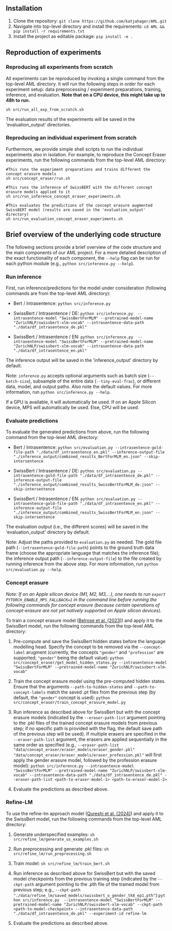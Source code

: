 ## Installation
1. Clone the repository: `git clone https://github.com/katjahager/AML.git`
2. Navigate into top-level directory and install the requirements: `cd AML && pip install -r requirements.txt`
3. Install the project as editable package: `pip install -e .`

## Reproduction of experiments
### Reproducing all experiments from scratch
All experiments can be reproduced by invoking a single command from the top-level AML directory. It will run the following steps in order for each experiment setup: data preprocessing / experiment preparations, training, inference, and evaluation. __Note that on a CPU device, this might take up to 48h to run.__
```
sh src/run_all_exp_from_scratch.sh
```
The evaluation results of the experiments will be saved in the 'evaluation_output' directories.

### Reproducing an individual experiment from scratch
Furthermore, we provide simple shell scripts to run the individual experiments also in isolation. For example, to reproduce the Concept Eraser experiments, run the following commands from the top-level AML directory:
```
#This runs the experiment preparations and trains different the concept erasure models
sh src/concept_eraser/run.sh

#This runs the inference of SwissBERT with the different concept erasure models applied to it
sh src/run_inference_concept_eraser_experiments.sh 

#This evaluates the predictions of the concept erasure augmented SwissBERT model (results are saved in the 'evaluation_output' directory)
sh src/run_evaluation_concept_eraser_experiments.sh
```

## Brief overview of the underlying code structure
The following sections provide a brief overview of the code structure and the main components of our AML project. For a more detailed description of the exact functionality of each component, the `--help` flag can be run for each python module (e.g., `python src/inference.py --help`).

### Run inference
First, run inference/predictions for the model under consideration (following commands are from the top-level AML directory):

- Bert / Intrasentence: `python src/inference.py`

- SwissBert / Intrasentence / DE: `python src/inference.py  --intrasentence-model "SwissBertForMLM" --pretrained-model-name "ZurichNLP/swissbert-xlm-vocab" --intrasentence-data-path "./data/df_intrasentence_de.pkl"`

- SwissBert / Intrasentence / EN: `python src/inference.py  --intrasentence-model "SwissBertForMLM" --pretrained-model-name "ZurichNLP/swissbert-xlm-vocab" --intrasentence-data-path "./data/df_intrasentence_en.pkl"`

The inference output will be saved in the 'inference_output' directory by default.

Note: `inference.py` accepts optional arguments such as batch size (`--batch-size`), subsample of the entire data (`--tiny-eval-frac`), or different data, model, and output paths. Also note the default values. For more information, run `python src/inference.py --help`.

If a GPU is available, it will automatically be used. If on an Apple Silicon device, MPS will automatically be used. Else, CPU will be used.

### Evaluate predictions
To evaluate the generated predictions from above, run the following command from the top-level AML directory:

- Bert / Intrasentence: `python src/evaluation.py --intrasentence-gold-file-path "./data/df_intrasentence_en.pkl" --inference-output-file "./inference_output/combined_results_BertForMLM_en.json" --skip-intersentence`

- SwissBert / Intrasentence / DE: `python src/evaluation.py --intrasentence-gold-file-path "./data/df_intrasentence_de.pkl" --inference-output-file "./inference_output/combined_results_SwissBertForMLM_de.json" --skip-intersentence`

- SwissBert / Intrasentence / EN: `python src/evaluation.py --intrasentence-gold-file-path "./data/df_intrasentence_en.pkl" --inference-output-file "./inference_output/combined_results_SwissBertForMLM_en.json" --skip-intersentence`

The evaluation output (i.e., the different scores) will be saved in the 'evaluation_output' directory by default.

Note: Adjust the paths provided to `evaluation.py` as needed. The gold file path (`--intrasentence-gold-file-path`) points to the ground truth data frame (choose the appropriate language that matches the inference file); the inference output path (`--inference-output-file`) to the file created by running inference from the above step. For more information, run `python src/evaluation.py --help`.

### Concept erasure
_Note: If on an Apple silicon device (M1, M2, M3,...), one needs to run `export PYTORCH_ENABLE_MPS_FALLBACK=1` in the command line before running the following commands for concept erasure (because certain operations of concept-erasure are not yet natively supported on Apple silicon devices)._

To train a concept erasure model ([Belrose et al. (2023)](https://arxiv.org/pdf/2306.03819)) and apply it to the SwissBert model, run the following commands from the top-level AML directory:

1. Pre-compute and save the SwissBert hidden states before the language modelling head. Specify the concept to be removed via the `--concept-label` arugment (currently, the concepts `"gender"` and `"profession"` are supported; `"gender"` being the default value): `python src/concept_eraser/get_model_hidden_states.py --intrasentence-model "SwissBertForMLM" --pretrained-model-name "ZurichNLP/swissbert-xlm-vocab"`

2. Train the concept erasure model using the pre-computed hidden states. Ensure that the arguments `--path-to-hidden-states` and `--path-to-concept-labels` match the saved .pt files from the previous step (by default, the `"gender"` concept is used): `python src/concept_eraser/train_concept_erasure_model.py`

3. Run inference as described above for SwissBert but with the concept erasure models (indicated by the `--eraser-path-list` argument pointing to the .pkl files of the trained concept erasure models from previous step; if no specific path is provided with the flag, the default save path of the previous step will be used). If multiple erasers are specified in the `--eraser-path-list` argument, the erasers are applied sequentially in the same order as specified (e.g., `--eraser-path-list "data/concept_eraser/eraser_models/eraser_gender.pkl" "data/concept_eraser/eraser_models/eraser_profession.pkl"` will first apply the gender erasure model, followed by the profession erasure model): `python src/inference.py --intrasentence-model "SwissBertForMLM" --pretrained-model-name "ZurichNLP/swissbert-xlm-vocab" --intrasentence-data-path "./data/df_intrasentence_de.pkl" --eraser-path-list <path-to-eraser-model-1> <path-to-eraser-model-2>`

4. Evaluate the predictions as described above.


### Refine-LM
To use the refine-lm approach model ([Qureshi et al. (2024)](https://inria.hal.science/hal-04426115/file/NAACL_2023_Refine_LM%20%281%29.pdf)) and apply it to the SwissBert model, run the following commands from the top-level AML directory:

1. Generate underspecified examples: `sh src/refine_lm/generate_us_examples.sh`

2. Run preprocessing and generate .pkl files: `sh src/refine_lm/run_preprocessing.sh`

3. Train model: `sh src/refine_lm/train_bert.sh`

4. Run inference as described above for SwissBert but with the saved model checkpoints from the previous training step (indicated by the `--ckpt-path` argument pointing to the .pth file of the trained model from previous step; e.g., `--ckpt-path "./data/refine_lm/saved_models/swissbert_o_gender_tk8_ep1.pth"`):`python src/inference.py  --intrasentence-model "SwissBertForMLM" --pretrained-model-name "ZurichNLP/swissbert-xlm-vocab" --ckpt-path <path-to-model-checkpoint> --intrasentence-data-path "./data/df_intrasentence_de.pkl" --experiment-id refine-lm`

5. Evaluate the predictions as described above.